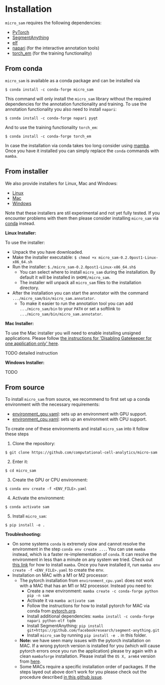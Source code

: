 # Installation

`micro_sam` requires the following dependencies:
- [PyTorch](https://pytorch.org/get-started/locally/)
- [SegmentAnything](https://github.com/facebookresearch/segment-anything#installation)
- [elf](https://github.com/constantinpape/elf)
- [napari](https://napari.org/stable/) (for the interactive annotation tools)
- [torch_em](https://github.com/constantinpape/torch-em) (for the training functionality)

## From conda

`micro_sam` is available as a conda package and can be installed via
```
$ conda install -c conda-forge micro_sam
```

This command will only install the `micro_sam` library without the required dependencies for the annotation functionality and training.
To use the annotation functionality you also need to install `napari`:
```
$ conda install -c conda-forge napari pyqt
```
And to use the training functionality `torch_em`:
```
$ conda install -c conda-forge torch_em
```

In case the installation via conda takes too long consider using [mamba](https://mamba.readthedocs.io/en/latest/).
Once you have it installed you can simply replace the `conda` commands with `mamba`.

## From installer

We also provide installers for Linux, Mac and Windows:
- [Linux](https://owncloud.gwdg.de/index.php/s/Cw9RmA3BlyqKJeU)
- [Mac](https://owncloud.gwdg.de/index.php/s/7YupGgACw9SHy2P)
- [Windows](https://owncloud.gwdg.de/index.php/s/1iD1eIcMZvEyE6d)

Note that these installers are stil experimental and not yet fully tested.
If you encounter problems with them then please consider installing `micro_sam` via [conda](#from-conda) instead.

**Linux Installer:**

To use the installer:
- Unpack the you have downloaded.
- Make the installer executable: `$ chmod +x micro_sam-0.2.0post1-Linux-x86_64.sh`
- Run the installer: `$./micro_sam-0.2.0post1-Linux-x86_64.sh$` 
    - You can select where to install `micro_sam` during the installation. By default it will be installed in `$HOME/micro_sam`.
    - The installer will unpack all `micro_sam` files to the installation directory.
- After the installation you can start the annotator with the command `.../micro_sam/bin/micro_sam.annotator`.
    - To make it easier to run the annotation tool you can add `.../micro_sam/bin` to your `PATH` or set a softlink to `.../micro_sam/bin/micro_sam.annotator`.

**Mac Installer:**

To use the Mac installer you will need to enable installing unsigned applications. Please follow [the instructions for 'Disabling Gatekeeper for one application only' here](https://disable-gatekeeper.github.io/).
<!---
Alternative link on how to disable gatekeeper.
https://www.makeuseof.com/how-to-disable-gatekeeper-mac/
-->

TODO detailed instruction

**Windows Installer:**

TODO

## From source

To install `micro_sam` from source, we recommend to first set up a conda environment with the necessary requirements:
- [environment_gpu.yaml](https://github.com/computational-cell-analytics/micro-sam/blob/master/environment_gpu.yaml): sets up an environment with GPU support.
- [environment_cpu.yaml](https://github.com/computational-cell-analytics/micro-sam/blob/master/environment_cpu.yaml): sets up an environment with CPU support.

To create one of these environments and install `micro_sam` into it follow these steps

1. Clone the repository:
```
$ git clone https://github.com/computational-cell-analytics/micro-sam
```
2. Enter it:
```
$ cd micro_sam
```
3. Create the GPU or CPU environment:

```
$ conda env create -f <ENV_FILE>.yaml
```
4. Activate the environment:
```
$ conda activate sam
```
5. Install `micro_sam`:
```
$ pip install -e .
```

**Troubleshooting:**

- On some systems `conda` is extremely slow and cannot resolve the environment in the step `conda env create ...`. You can use `mamba` instead, which is a faster re-implementation of `conda`. It can resolve the environment in less than a minute on any system we tried. Check out [this link](https://mamba.readthedocs.io/en/latest/installation.html) for how to install `mamba`. Once you have installed it, run `mamba env create -f <ENV_FILE>.yaml` to create the env.
- Installation on MAC with a M1 or M2 processor:
    - The pytorch installation from `environment_cpu.yaml` does not work with a MAC that has an M1 or M2 processor. Instead you need to:
        - Create a new environment: `mamba create -c conda-forge python pip -n sam`
        - Activate it va `mamba activate sam`
        - Follow the instructions for how to install pytorch for MAC via conda from [pytorch.org](https://pytorch.org/).
        - Install additional dependencies: `mamba install -c conda-forge napari python-elf tqdm`
        - Install SegmentAnything: `pip install git+https://github.com/facebookresearch/segment-anything.git`
        - Install `micro_sam` by running `pip install -e .` in this folder.
    - **Note:** we have seen many issues with the pytorch installation on MAC. If a wrong pytorch version is installed for you (which will cause pytorch errors once you run the application) please try again with a clean `mambaforge` installation. Please install the `OS X, arm64` version from [here](https://github.com/conda-forge/miniforge#mambaforge).
    - Some MACs require a specific installation order of packages. If the steps layed out above don't work for you please check out the procedure described [in this github issue](https://github.com/computational-cell-analytics/micro-sam/issues/77).
